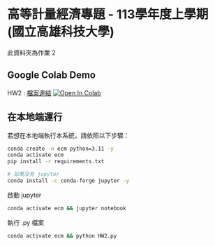 # 高等計量經濟專題 - 113學年度上學期 (國立高雄科技大學)

此資料夾為作業 2

## Google Colab Demo

HW2 : 
[檔案連結](https://github.com/guanyuhoujeff/113_NKUST_Advanced_Econometrics/tree/main/homework2) [![Open In Colab](https://colab.research.google.com/assets/colab-badge.svg)](https://colab.research.google.com/github/guanyuhoujeff/113_NKUST_Advanced_Econometrics/blob/main/homework2/HW2.ipynb)

## 在本地端運行

若想在本地端執行本系統，請依照以下步驟：

```bash
conda create -n ecm python=3.11 -y
conda activate ecm
pip install -r requirements.txt

# 如果沒有 jupyter
conda install -c conda-forge jupyter -y
```

啟動 jupyter
```bash
conda activate ecm && jupyter notebook
```

執行 .py 檔案
```bash
conda activate ecm && python HW2.py
```


